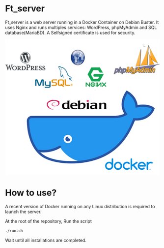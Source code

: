 #   Ft_server

Ft_server is a web server running in a Docker Container on Debian Buster. It uses Nginx and runs multiples services: WordPress, phpMyAdmin and SQL database(MariaBD). A Selfsigned certificate is used for security.<br>

![Illustration](srcs/web/img.png)

#   How to use?

A recent version of Docker running on any Linux distribution is required to launch the server.

At the root of the repository, Run the script 
```bash
./run.sh
```
Wait until all installations are completed.